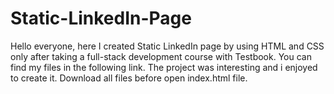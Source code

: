 # Static-LinkedIn-Page
Hello everyone, here I created Static LinkedIn page by using HTML and CSS only after taking a full-stack development course with Testbook. You can find my files in the following link.
The project was interesting and i enjoyed to create it. 
Download all files before open index.html file.
